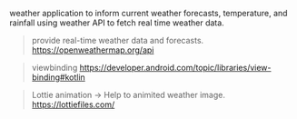  weather application to inform current weather forecasts, temperature, and rainfall using weather API to fetch real time weather data.
>  provide real-time weather data and forecasts.
 https://openweathermap.org/api


> viewbinding
https://developer.android.com/topic/libraries/view-binding#kotlin


> Lottie animation -> Help to animited weather image.
https://lottiefiles.com/
